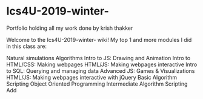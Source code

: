 # Ics4U-2019-winter-
Portfolio holding all my work done by krish thakker

Welcome to the Ics4U-2019-winter- wiki! My top 1 and more modules I did in this class are:

Natural simulations
Algorithms
Intro to JS: Drawing and Animation
Intro to HTML/CSS: Making webpages
HTML/JS: Making webpages interactive
Intro to SQL: Querying and managing data
Advanced JS: Games & Visualizations
HTML/JS: Making webpages interactive with jQuery
Basic Algorithm Scripting
Object Oriented Programming
Intermediate Algorithm Scripting
 Add 
